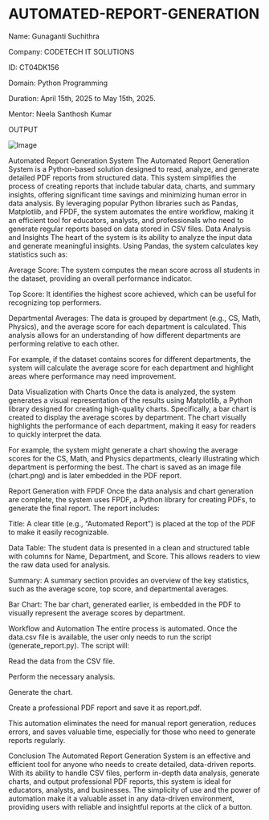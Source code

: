 # AUTOMATED-REPORT-GENERATION

Name: Gunaganti Suchithra

Company: CODETECH IT SOLUTIONS

ID: CT04DK156

Domain: Python Programming

Duration: April 15th, 2025 to May 15th, 2025.

Mentor: Neela Santhosh Kumar

OUTPUT

![Image](https://github.com/user-attachments/assets/af953336-3d91-44a3-b2fd-d6aca2e550ea)



Automated Report Generation System
The Automated Report Generation System is a Python-based solution designed to read, analyze, and generate detailed PDF reports from structured data. This system simplifies the process of creating reports that include tabular data, charts, and summary insights, offering significant time savings and minimizing human error in data analysis. By leveraging popular Python libraries such as Pandas, Matplotlib, and FPDF, the system automates the entire workflow, making it an efficient tool for educators, analysts, and professionals who need to generate regular reports based on data stored in CSV files.
Data Analysis and Insights
The heart of the system is its ability to analyze the input data and generate meaningful insights. Using Pandas, the system calculates key statistics such as:

Average Score: The system computes the mean score across all students in the dataset, providing an overall performance indicator.

Top Score: It identifies the highest score achieved, which can be useful for recognizing top performers.

Departmental Averages: The data is grouped by department (e.g., CS, Math, Physics), and the average score for each department is calculated. This analysis allows for an understanding of how different departments are performing relative to each other.

For example, if the dataset contains scores for different departments, the system will calculate the average score for each department and highlight areas where performance may need improvement.

Data Visualization with Charts
Once the data is analyzed, the system generates a visual representation of the results using Matplotlib, a Python library designed for creating high-quality charts. Specifically, a bar chart is created to display the average scores by department. The chart visually highlights the performance of each department, making it easy for readers to quickly interpret the data.

For example, the system might generate a chart showing the average scores for the CS, Math, and Physics departments, clearly illustrating which department is performing the best. The chart is saved as an image file (chart.png) and is later embedded in the PDF report.

Report Generation with FPDF
Once the data analysis and chart generation are complete, the system uses FPDF, a Python library for creating PDFs, to generate the final report. The report includes:

Title: A clear title (e.g., “Automated Report”) is placed at the top of the PDF to make it easily recognizable.

Data Table: The student data is presented in a clean and structured table with columns for Name, Department, and Score. This allows readers to view the raw data used for analysis.

Summary: A summary section provides an overview of the key statistics, such as the average score, top score, and departmental averages.

Bar Chart: The bar chart, generated earlier, is embedded in the PDF to visually represent the average scores by department.

Workflow and Automation
The entire process is automated. Once the data.csv file is available, the user only needs to run the script (generate_report.py). The script will:

Read the data from the CSV file.

Perform the necessary analysis.

Generate the chart.

Create a professional PDF report and save it as report.pdf.

This automation eliminates the need for manual report generation, reduces errors, and saves valuable time, especially for those who need to generate reports regularly.

Conclusion
The Automated Report Generation System is an effective and efficient tool for anyone who needs to create detailed, data-driven reports. With its ability to handle CSV files, perform in-depth data analysis, generate charts, and output professional PDF reports, this system is ideal for educators, analysts, and businesses. The simplicity of use and the power of automation make it a valuable asset in any data-driven environment, providing users with reliable and insightful reports at the click of a button.
